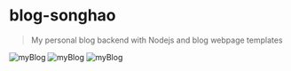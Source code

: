 # blog-songhao
> My personal blog backend with Nodejs and blog webpage templates

![myBlog](https://badgen.net/github/license/A1aM0/blog-songhao)
![myBlog](https://badgen.net/github/last-commit/A1aM0/blog-songhao)
![myBlog](https://img.shields.io/github/repo-size/A1aM0/blog-songhao)


